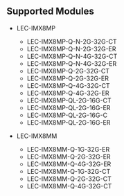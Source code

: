 ## Supported Modules

- LEC-IMX8MP
  - LEC-IMX8MP-Q-N-2G-32G-CT
  - LEC-IMX8MP-Q-N-2G-32G-ER
  - LEC-IMX8MP-Q-N-4G-32G-CT
  - LEC-IMX8MP-Q-N-4G-32G-ER
  - LEC-IMX8MP-Q-2G-32G-CT
  - LEC-IMX8MP-Q-2G-32G-ER
  - LEC-IMX8MP-Q-4G-32G-CT
  - LEC-IMX8MP-Q-4G-32G-ER
  - LEC-IMX8MP-QL-2G-16G-CT
  - LEC-IMX8MP-QL-2G-16G-ER
  - LEC-IMX8MP-QL-2G-16G-C
  - LEC-IMX8MP-QL-2G-16G-ER
  
  

- LEC-IMX8MM

  - LEC-IMX8MM-Q-1G-32G-ER
  - LEC-IMX8MM-Q-2G-32G-ER
  - LEC-IMX8MM-Q-4G-32G-ER
  - LEC-IMX8MM-Q-1G-32G-CT
  - LEC-IMX8MM-Q-2G-32G-CT
  - LEC-IMX8MM-Q-4G-32G-CT


